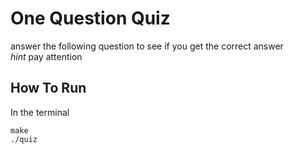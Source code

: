 # One Question Quiz
answer the following question to see if you get the correct answer<br />
*hint* pay attention

## How To Run
  In the terminal
  ```
  make
  ./quiz
  ```
